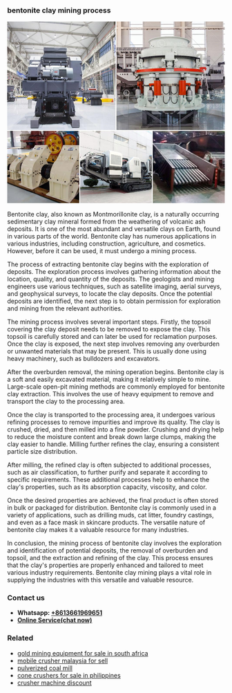 <h3>bentonite clay mining process</h3><img src='1702260020.jpg' alt=''><p>Bentonite clay, also known as Montmorillonite clay, is a naturally occurring sedimentary clay mineral formed from the weathering of volcanic ash deposits. It is one of the most abundant and versatile clays on Earth, found in various parts of the world. Bentonite clay has numerous applications in various industries, including construction, agriculture, and cosmetics. However, before it can be used, it must undergo a mining process.</p><p>The process of extracting bentonite clay begins with the exploration of deposits. The exploration process involves gathering information about the location, quality, and quantity of the deposits. The geologists and mining engineers use various techniques, such as satellite imaging, aerial surveys, and geophysical surveys, to locate the clay deposits. Once the potential deposits are identified, the next step is to obtain permission for exploration and mining from the relevant authorities.</p><p>The mining process involves several important steps. Firstly, the topsoil covering the clay deposit needs to be removed to expose the clay. This topsoil is carefully stored and can later be used for reclamation purposes. Once the clay is exposed, the next step involves removing any overburden or unwanted materials that may be present. This is usually done using heavy machinery, such as bulldozers and excavators.</p><p>After the overburden removal, the mining operation begins. Bentonite clay is a soft and easily excavated material, making it relatively simple to mine. Large-scale open-pit mining methods are commonly employed for bentonite clay extraction. This involves the use of heavy equipment to remove and transport the clay to the processing area.</p><p>Once the clay is transported to the processing area, it undergoes various refining processes to remove impurities and improve its quality. The clay is crushed, dried, and then milled into a fine powder. Crushing and drying help to reduce the moisture content and break down large clumps, making the clay easier to handle. Milling further refines the clay, ensuring a consistent particle size distribution.</p><p>After milling, the refined clay is often subjected to additional processes, such as air classification, to further purify and separate it according to specific requirements. These additional processes help to enhance the clay's properties, such as its absorption capacity, viscosity, and color.</p><p>Once the desired properties are achieved, the final product is often stored in bulk or packaged for distribution. Bentonite clay is commonly used in a variety of applications, such as drilling muds, cat litter, foundry castings, and even as a face mask in skincare products. The versatile nature of bentonite clay makes it a valuable resource for many industries.</p><p>In conclusion, the mining process of bentonite clay involves the exploration and identification of potential deposits, the removal of overburden and topsoil, and the extraction and refining of the clay. This process ensures that the clay's properties are properly enhanced and tailored to meet various industry requirements. Bentonite clay mining plays a vital role in supplying the industries with this versatile and valuable resource.</p><h3>Contact us</h3><ul><li><strong>Whatsapp:&nbsp;<a href="https://wa.me/8613661969651">+8613661969651</a></strong></li><li><a href="https://swt.shibang-china.com/?git&amp;zhl&amp;bentonite clay mining process"><strong>Online Service(chat now)</strong></a></li></ul><h3>Related</h3><ul><li><a href='gold mining equipment for sale in south africa.md'>gold mining equipment for sale in south africa</a></li><li><a href='mobile crusher malaysia for sell.md'>mobile crusher malaysia for sell</a></li><li><a href='pulverized coal mill.md'>pulverized coal mill</a></li><li><a href='cone crushers for sale in philippines.md'>cone crushers for sale in philippines</a></li><li><a href='crusher machine discount.md'>crusher machine discount</a></li></ul>